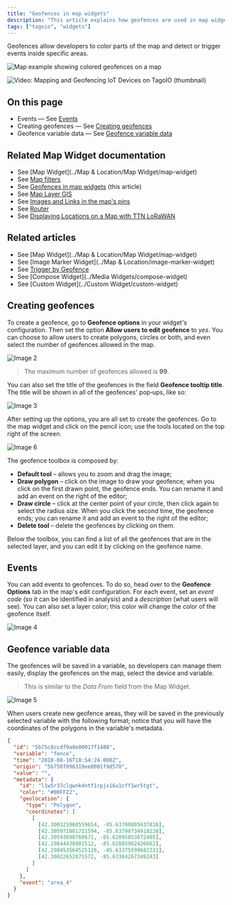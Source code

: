 ```yaml
---
title: "Geofences in map widgets"
description: "This article explains how geofences are used in map widgets to color map areas and trigger events in specific regions, and points to related documentation for creating geofences and handling geofence variable data."
tags: ["tagoio", "widgets"]
---
```

Geofences allow developers to color parts of the map and detect or trigger events inside specific areas.

![Map example showing colored geofences on a map](/docs_imagem/tagoio/geofences-in-map-widgets-2.png)

![Video: Mapping and Geofencing IoT Devices on TagoIO (thumbnail)](/docs_imagem/tagoio/geofences-in-map-widgets-2.png)

## On this page
- Events — See [Events](../actions/index)
- Creating geofences — See [Creating geofences](../../devices/data-management/geofence-management) 
- Geofence variable data — See [Geofence variable data](../../devices/data-management/geofence-management)

## Related Map Widget documentation
- See [Map Widget](../Map & Location/Map Widget/map-widget)
- See [Map filters](../map-filters)
- See [Geofences in map widgets](#) (this article)
- See [Map Layer GIS](../map-layer-gis)
- See [Images and Links in the map's pins](../images-and-links-in-the-maps-pins)
- See [Router](../router)
- See [Displaying Locations on a Map with TTN LoRaWAN](../tutorials/displaying-locations-on-a-map-with-ttn-lorawan)

## Related articles
- See [Map Widget](../Map & Location/Map Widget/map-widget)
- See [Image Marker Widget](../Map & Location/image-marker-widget)
- See [Trigger by Geofence](../../../trigger-by-geofence)
- See [Compose Widget](../Media Widgets/compose-widget)
- See [Custom Widget](../Custom Widget/custom-widget)

## Creating geofences

To create a geofence, go to **Geofence options** in your widget's configuration. Then set the option **Allow users to edit geofence** to *yes*. You can choose to allow users to create polygons, circles or both, and even select the number of geofences allowed in the map.

![Image 2](/docs_imagem/tagoio/Captura-20de-20tela-20de-202021-07-12-2009-13-40-324.png)

> The maximum number of geofences allowed is **99**.

You can also set the title of the geofences in the field **Geofence tooltip title**. The title will be shown in all of the geofences' pop‑ups, like so:

![Image 3](/docs_imagem/tagoio/Captura-20de-20tela-20de-202021-07-12-2009-16-22-Tg8.png)

After setting up the options, you are all set to create the geofences. Go to the map widget and click on the pencil icon; use the tools located on the top right of the screen.

![Image 6](/docs_imagem/tagoio/desenhando2-SO8.gif)

The geofence toolbox is composed by:

- **Default tool** – allows you to zoom and drag the image;
- **Draw polygon** – click on the image to draw your geofence; when you click on the first drawn point, the geofence ends. You can rename it and add an event on the right of the editor;
- **Draw circle** – click at the center point of your circle, then click again to select the radius size. When you click the second time, the geofence ends; you can rename it and add an event to the right of the editor;
- **Delete tool** – delete the geofences by clicking on them.

Below the toolbox, you can find a list of all the geofences that are in the selected layer, and you can edit it by clicking on the geofence name.

## Events

You can add events to geofences. To do so, head over to the **Geofence Options** tab in the map's edit configuration. For each event, set an *event code* (so it can be identified in analysis) and a *description* (what users will see). You can also set a layer color; this color will change the color of the geofence itself.

![Image 4](/docs_imagem/tagoio/Screen-20Shot-202018-08-16-20at-2015.41.33-DN4.png)

## Geofence variable data

The geofences will be saved in a variable, so developers can manage them easily, display the geofences on the map, select the device and variable.

> This is similar to the *Data From* field from the Map Widget.

![Image 5](/docs_imagem/tagoio/Captura-20de-20tela-20de-202021-07-12-2009-18-20-u98.png)

When users create new geofence areas, they will be saved in the previously selected variable with the following format; notice that you will have the coordinates of the polygons in the variable's metadata.

```json
{
  "id": "5b75c8ccdf9a8e00017f1488",
  "variable": "fence",
  "time": "2018-08-16T18:54:24.000Z",
  "origin": "5b758f096319ee0001f9d570",
  "value": "",
  "metadata": {
    "id": "l1w5r37clqwnk4ntf1rpjx16u1cff1wr5tgt",
    "color": "#00FF22",
    "geolocation": {
      "type": "Polygon",
      "coordinates": [
        [
          [42.300325960559654, -85.63790805637836],
          [42.305971081721594, -85.63798734918238],
          [42.30593698760671, -85.62895853072405],
          [42.29844438901512, -85.62885962426662],
          [42.298453564525126, -85.63375599682331],
          [42.30022652075572, -85.63364267349243]
        ]
      ]
    },
    "event": "area_4"
  }
}
```